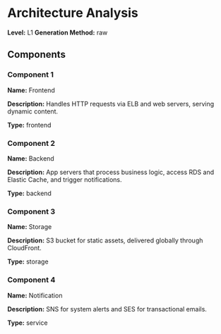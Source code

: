 # Architecture Analysis

**Level:** L1
**Generation Method:** raw

## Components

### Component 1

**Name:** Frontend

**Description:** Handles HTTP requests via ELB and web servers, serving dynamic content.

**Type:** frontend

### Component 2

**Name:** Backend

**Description:** App servers that process business logic, access RDS and Elastic Cache, and trigger notifications.

**Type:** backend

### Component 3

**Name:** Storage

**Description:** S3 bucket for static assets, delivered globally through CloudFront.

**Type:** storage

### Component 4

**Name:** Notification

**Description:** SNS for system alerts and SES for transactional emails.

**Type:** service

